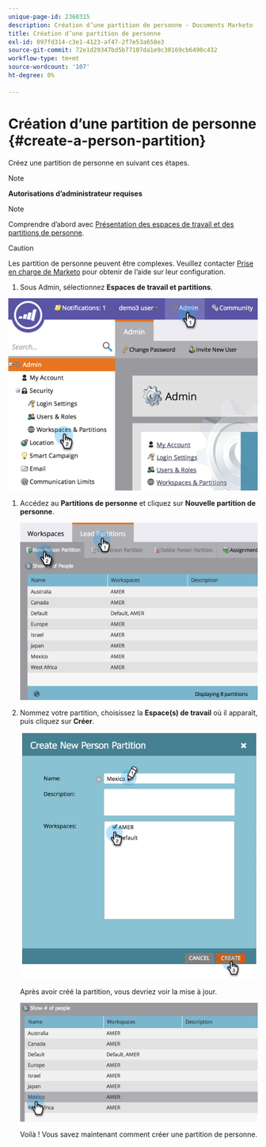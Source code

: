 ```yaml
---
unique-page-id: 2360315
description: Création d’une partition de personne - Documents Marketo - Documentation du produit
title: Création d’une partition de personne
exl-id: 097fd314-c3e1-4123-af47-2f7e53a658e3
source-git-commit: 72e1d29347bd5b77107da1e9c30169cb6490c432
workflow-type: tm+mt
source-wordcount: '107'
ht-degree: 0%

---
```


# Création d’une partition de personne {#create-a-person-partition}

Créez une partition de personne en suivant ces étapes.

>[!NOTE]
>
>**Autorisations d’administrateur requises**

>[!NOTE]
>
>Comprendre d’abord avec [Présentation des espaces de travail et des partitions de personne](/help/marketo/product-docs/administration/workspaces-and-person-partitions/understanding-workspaces-and-person-partitions.md).

>[!CAUTION]
>
>Les partition de personne peuvent être complexes. Veuillez contacter [Prise en charge de Marketo](https://nation.marketo.com/t5/Support/ct-p/Support) pour obtenir de l’aide sur leur configuration.

1. Sous Admin, sélectionnez **Espaces de travail et partitions**.

![](assets/image2014-9-17-11-3a32-3a12.png)

1. Accédez au **Partitions de personne** et cliquez sur **Nouvelle partition de personne**.

   ![](assets/two-2.png)

1. Nommez votre partition, choisissez la **Espace(s) de travail** où il apparaît, puis cliquez sur **Créer**.

   ![](assets/three-2.png)

   Après avoir créé la partition, vous devriez voir la mise à jour.

   ![](assets/four-2.png)

   Voilà ! Vous savez maintenant comment créer une partition de personne.
